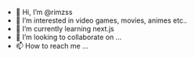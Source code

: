- 👋 Hi, I’m @rimzss
- 👀 I’m interested in video games, movies, animes etc..
- 🌱 I’m currently learning next.js
- 💞️ I’m looking to collaborate on ...
- 📫 How to reach me ...

<!---
rimzss/rimzss is a ✨ special ✨ repository because its `README.md` (this file) appears on your GitHub profile.
You can click the Preview link to take a look at your changes.
--->
